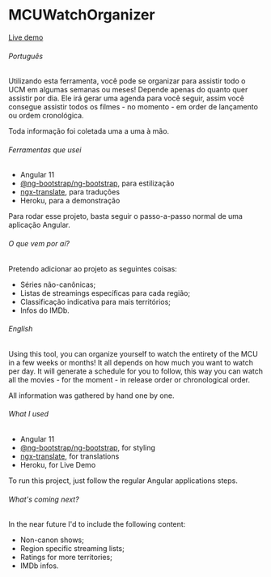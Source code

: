 # MCUWatchOrganizer

[Live demo](https://mcuwatchorganizer.herokuapp.com)

###### Português
Utilizando esta ferramenta, você pode se organizar para assistir todo o UCM em algumas semanas ou meses! Depende apenas do quanto quer assistir por dia.
Ele irá gerar uma agenda para você seguir, assim você consegue assistir todos os filmes - no momento - em order de lançamento ou ordem cronológica.

Toda informação foi coletada uma a uma à mão.
###### Ferramentas que usei
- Angular 11
- [@ng-bootstrap/ng-bootstrap](https://www.npmjs.com/package/@ng-bootstrap/ng-bootstrap), para estilização
- [ngx-translate](https://www.npmjs.com/package/ngx-translate), para traduções
- Heroku, para a demonstração

Para rodar esse projeto, basta seguir o passo-a-passo normal de uma aplicação Angular.

###### O que vem por aí?

Pretendo adicionar ao projeto as seguintes coisas:
- Séries não-canônicas;
- Listas de streamings específicas para cada região;
- Classificação indicativa para mais territórios;
- Infos do IMDb.

###### English
Using this tool, you can organize yourself to watch the entirety of the MCU in a few weeks or months! It all depends on how much you want to watch per day.
It will generate a schedule for you to follow, this way you can watch all the movies - for the moment - in release order or chronological order.

All information was gathered by hand one by one.
###### What I used
- Angular 11
- [@ng-bootstrap/ng-bootstrap](https://www.npmjs.com/package/@ng-bootstrap/ng-bootstrap), for styling
- [ngx-translate](https://www.npmjs.com/package/ngx-translate), for translations
- Heroku, for Live Demo

To run this project, just follow the regular Angular applications steps.

###### What's coming next?

In the near future I'd to include the following content:
- Non-canon shows;
- Region specific streaming lists;
- Ratings for more territories;
- IMDb infos.

